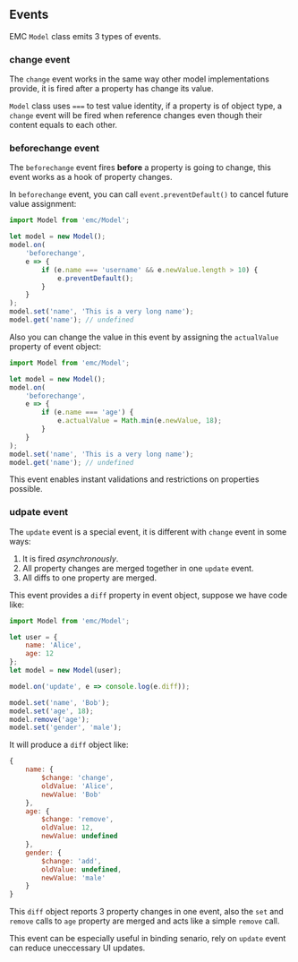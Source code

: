 ## Events

EMC `Model` class emits 3 types of events.

### change event

The `change` event works in the same way other model implementations provide, it is fired after a property has change its value.

`Model` class uses `===` to test value identity, if a property is of object type, a `change` event will be fired when reference changes even though their content equals to each other.

### beforechange event

The `beforechange` event fires **before** a property is going to change, this event works as a hook of property changes.

In `beforechange` event, you can call `event.preventDefault()` to cancel future value assignment:

```js
import Model from 'emc/Model';

let model = new Model();
model.on(
    'beforechange',
    e => {
        if (e.name === 'username' && e.newValue.length > 10) {
            e.preventDefault();
        }
    }
);
model.set('name', 'This is a very long name');
model.get('name'); // undefined
```

Also you can change the value in this event by assigning the `actualValue` property of event object:

```js
import Model from 'emc/Model';

let model = new Model();
model.on(
    'beforechange',
    e => {
        if (e.name === 'age') {
            e.actualValue = Math.min(e.newValue, 18);
        }
    }
);
model.set('name', 'This is a very long name');
model.get('name'); // undefined
```

This event enables instant validations and restrictions on properties possible.


### udpate event

The `update` event is a special event, it is different with `change` event in some ways:

1. It is fired *asynchronously*.
2. All property changes are merged together in one `update` event.
3. All diffs to one property are merged.

This event provides a `diff` property in event object, suppose we have code like:

```js
import Model from 'emc/Model';

let user = {
    name: 'Alice',
    age: 12
};
let model = new Model(user);

model.on('update', e => console.log(e.diff));

model.set('name', 'Bob');
model.set('age', 18);
model.remove('age');
model.set('gender', 'male');
```

It will produce a `diff` object like:

```js
{
    name: {
        $change: 'change',
        oldValue: 'Alice',
        newValue: 'Bob'
    },
    age: {
        $change: 'remove',
        oldValue: 12,
        newValue: undefined
    },
    gender: {
        $change: 'add',
        oldValue: undefined,
        newValue: 'male'
    }
}
```

This `diff` object reports 3 property changes in one event, also the `set` and `remove` calls to `age` property are merged and acts like a simple `remove` call.

This event can be especially useful in binding senario, rely on `update` event can reduce uneccessary UI updates.
